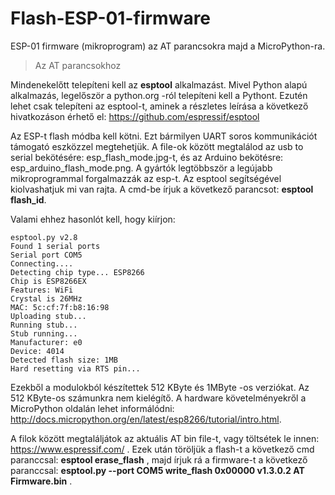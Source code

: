 # Flash-ESP-01-firmware
ESP-01 firmware (mikroprogram) az AT parancsokra majd a MicroPython-ra.
> Az AT parancsokhoz

Mindenekelőtt telepíteni kell az **esptool** alkalmazást. Mivel Python alapú alkalmazás, legelőször a python.org -ról telepíteni kell a Pythont. Ezutén lehet csak telepíteni az esptool-t, aminek a részletes leírása a következő hivatkozáson érhető el: 
https://github.com/espressif/esptool

Az ESP-t flash módba kell kötni. Ezt bármilyen UART soros kommunikációt támogató eszközzel megtehetjük. A file-ok között megtalálod az usb to serial bekötésére: esp_flash_mode.jpg-t, és az Arduino bekötésre: esp_arduino_flash_mode.png.
A gyártók legtöbbször a legújabb mikroprogrammal forgalmazzák az esp-t. Az esptool segítségével kiolvashatjuk mi van rajta. A cmd-be írjuk a következő parancsot: **esptool flash_id**.

Valami ehhez hasonlót kell, hogy kiírjon:
```
esptool.py v2.8
Found 1 serial ports
Serial port COM5
Connecting....
Detecting chip type... ESP8266
Chip is ESP8266EX
Features: WiFi
Crystal is 26MHz
MAC: 5c:cf:7f:b8:16:98
Uploading stub...
Running stub...
Stub running...
Manufacturer: e0
Device: 4014
Detected flash size: 1MB
Hard resetting via RTS pin...
```
Ezekből a modulokból készítettek 512 KByte és 1MByte -os verziókat. Az 512 KByte-os számunkra nem kielégítő. A hardware
követelményekről a MicroPython oldalán lehet informálódni: http://docs.micropython.org/en/latest/esp8266/tutorial/intro.html.

A filok között megtaláljátok az aktuális AT bin file-t, vagy töltsétek le innen: https://www.espressif.com/ .
Ezek után töröljük a flash-t a következő cmd paranccsal: **esptool erase_flash** , majd írjuk rá a firmware-t a következő paranccsal: **esptool.py --port COM5 write_flash 0x00000 v1.3.0.2 AT Firmware.bin** . 

